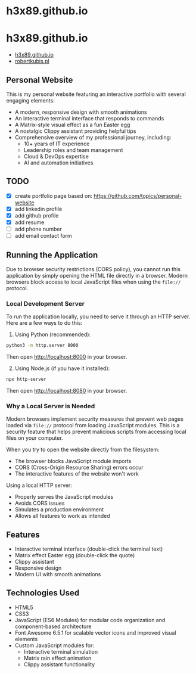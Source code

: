 # h3x89.github.io

# h3x89.github.io

- [h3x89.github.io](https://h3x89.github.io)
- [robertkubis.pl](https://robertkubis.pl)

## Personal Website

This is my personal website featuring an interactive portfolio with several engaging elements:

- A modern, responsive design with smooth animations
- An interactive terminal interface that responds to commands
- A Matrix-style visual effect as a fun Easter egg
- A nostalgic Clippy assistant providing helpful tips
- Comprehensive overview of my professional journey, including:
  - 10+ years of IT experience
  - Leadership roles and team management
  - Cloud & DevOps expertise
  - AI and automation initiatives

## TODO

- [x] create portfolio page based on: <https://github.com/topics/personal-website>
- [x] add linkedin profile
- [x] add github profile
- [x] add resume
- [ ] add phone number
- [ ] add email contact form

## Running the Application

Due to browser security restrictions (CORS policy), you cannot run this application by simply opening the HTML file directly in a browser. Modern browsers block access to local JavaScript files when using the `file://` protocol.

### Local Development Server

To run the application locally, you need to serve it through an HTTP server. Here are a few ways to do this:

1. Using Python (recommended):

```bash
python3 -m http.server 8000
```

Then open <http://localhost:8000> in your browser.

2. Using Node.js (if you have it installed):

```bash
npx http-server
```

Then open <http://localhost:8080> in your browser.

### Why a Local Server is Needed

Modern browsers implement security measures that prevent web pages loaded via `file://` protocol from loading JavaScript modules. This is a security feature that helps prevent malicious scripts from accessing local files on your computer.

When you try to open the website directly from the filesystem:

- The browser blocks JavaScript module imports
- CORS (Cross-Origin Resource Sharing) errors occur
- The interactive features of the website won't work

Using a local HTTP server:

- Properly serves the JavaScript modules
- Avoids CORS issues
- Simulates a production environment
- Allows all features to work as intended

## Features

- Interactive terminal interface (double-click the terminal text)
- Matrix effect Easter egg (double-click the quote)
- Clippy assistant
- Responsive design
- Modern UI with smooth animations

## Technologies Used

- HTML5
- CSS3
- JavaScript (ES6 Modules) for modular code organization and component-based architecture
- Font Awesome 6.5.1 for scalable vector icons and improved visual elements
- Custom JavaScript modules for:
  - Interactive terminal simulation
  - Matrix rain effect animation
  - Clippy assistant functionality
